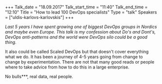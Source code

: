 +++
Talk_date = "18.09.2017"
Talk_start_time = "11:40"
Talk_end_time = "12:10"
Title = "How to lead 100 DevOps specialists"
Type = "talk"
Speakers = ["uldis-karlovs-karlovskis"]
+++

<p><em>Last 5 years I have spent growing one of biggest DevOps groups in Nordics and maybe even Europe. This talk is my confession about Do's and Dont's, DevOps anti-patterns and the world were DevOps silo could be a good thing.</em></p> 
<p>It also could be called Scaled DevOps but that doesn't cover everything what we do. It has been a journey of 4-5 years going from change to change by experimentation. There are not that many good reads or people where to take advice from how to do this in a large enterprise.</p>
<p>No bulls***, real data, real people.</p>